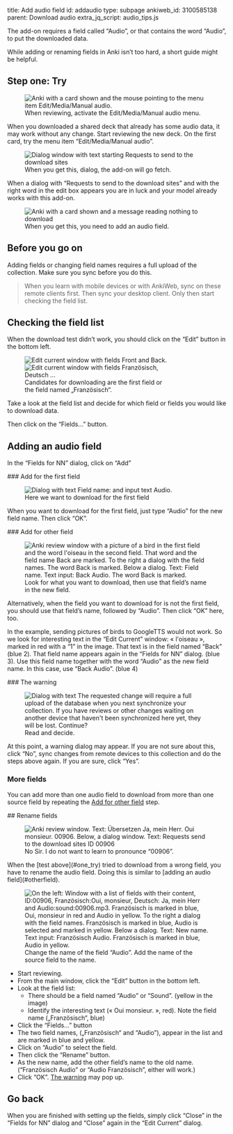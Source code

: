 title: Add audio field
id: addaudio
type: subpage
ankiweb_id: 3100585138
parent: Download audio
extra_jq_script: audio_tips.js

The add-on requires a field called “Audio”, or that contains the word
“Audio”, to put the downloaded data.

While adding or renaming fields in Anki isn’t too hard, a short guide
might be helpful.

## <span id="one_try">Step one: Try</span>

<figure>
<img src="images/manual_audio.png" alt="Anki with a card shown and the
mouse pointing to the menu item
Edit/Media/Manual audio. ">
<figcaption>When reviewing, activate the
Edit/Media/Manual audio menu.</figcaption>
</figure>
When you downloaded a shared deck that already has some audio data,
it may work without any change. Start reviewing the new deck. On the
first card, try the menu item
“Edit/Media/Manual audio”.

<span class="clear" />
<figure>
<img src="images/preview_audio.png" alt="Dialog window with text
starting Requests to send to the download sites">
<figcaption>When you get this, dialog, the add-on will go fetch.</figcaption>
</figure>
When a dialog with “Requests to send to the download sites” and with
the right word in the edit box appears you are in luck and your model
already works with this add-on.

<span class="clear" />
<figure>
<img src="images/nothing_to_download.png" alt="Anki with a card shown
and a message reading nothing to download">
<figcaption>When you get this, you need to add an audio field.</figcaption>
</figure>


## Before you go on

Adding fields or changing field names requires a full upload of the
collection. Make sure you sync before you do this.

<blockquote class="nb">When you learn with mobile devices or with
AnkiWeb, sync on these remote clients first. Then sync your desktop
client. Only then start checking the field list.</blockquote>


## Checking the field list

When the download test didn’t work, you should click on the  “Edit”
button in the bottom left.

<figure style="width: 333px;">
<img src="images/front_back.png" alt="Edit current window with fields
Front and Back. ">
<img src="images/id_franz_de.png" alt="Edit current window with fields
Französisch, Deutsch ...">
<figcaption>Candidates for downloading are the first field or the
field named „Französisch“.</figcaption>
</figure>

Take a look at the field list and decide for which field or
fields you would like to download data.

Then click on the “Fields...” button.


## Adding an audio field

In the “Fields for NN” dialog, click on “Add”

<span class="clear" />
### Add for the first field

<figure>
<img src="images/add_for_base.png" alt="Dialog with text Field name:
and input text Audio.">
<figcaption>Here we want to download for the first field</figcaption>
</figure>

When you want to download for the first field, just type “Audio” for
the new field name. Then click  “OK”.

<span class="clear" />
### <span id="otherfield">Add for <span class="qtbase orfirst">other</span> field</span>

<figure>
<img src="images/add_not_first.png" alt="Anki review window with a
picture of a bird in the first field and the word l'oiseau in the
second field. That word and the field name Back are marked. To the
right a dialog with the field names. The word Back is marked. Below a
dialog. Text: Field name. Text input: Back Audio. The
word Back is marked.">
<figcaption>Look for what you want to download, then use that field’s
name in the new field.</figcaption>
</figure>

Alternatively, when the field you want to download for is not the
first field, you should use that field’s name, followed by
“Audio”. Then click  “OK” here, too.

In the example, sending pictures of birds to GoogleTTS would not
work. So we look for interesting text in the “Edit Current”
window: «&nbsp;l'oiseau&nbsp;», marked in red with a “1” in the image. That text
is in the field named “Back” (blue 2). That field name appears
again in the “Fields for NN” dialog. (blue 3). Use this field name
together with the word “Audio” as the new field name. In this case,
use “Back Audio”. (blue 4)

<span class="clear" />
### <span id="thewarning">The warning</span>

<figure>
<img src="images/sync_warning.png" alt="Dialog with text The requested
change will require a full upload of the database when you next
synchronize your collection. If you have reviews or other changes
waiting on another device that haven't been synchronized here yet,
they will be lost. Continue?">
<figcaption>Read and decide.</figcaption>
</figure>
At this point, a warning dialog may appear. If you are not sure about
this, click “No”, sync changes from remote devices to this
collection and do the steps above again. If you are sure, click
“Yes”.


### More fields

You can add more than one audio field to download from more than one
source field by repeating the [Add for other field](#otherfield)
step.


<span class="clear" />
## <span id="renamefields">Rename fields</span>

<figure>
<img src="images/00906.png" alt="Anki review window. Text: Übersetzen
Ja, mein Herr. Oui monsieur. 00906. Below, a dialog window. Text:
Requests send to the download sites ID 00906">
<figcaption>No Sir. I do not want to learn to pronounce “00906”.</figcaption>
</figure>
When the [test above](#one_try) tried to download from a wrong field,
you have to rename the audio field. Doing this is similar to [adding
an audio field](#otherfield).

<figure>
<img src="images/change_name.png" alt="On the left: Window with a list
of fields with their content, ID:00906, Französisch:Oui,
monsieur, Deutsch: Ja, mein Herr and
Audio:sound:00906.mp3. Französisch is marked in blue, Oui,
monsieur in red and Audio in yellow. To the
right a dialog with the field names. Französisch is marked in blue,
Audio is selected and marked in yellow. Below a
dialog. Text: New name. Text input: Französisch Audio. Französisch is
marked in blue, Audio in yellow.">
<figcaption>Change the name of the field “Audio”. Add the name of the
source field to the name.</figcaption>
</figure>

* Start reviewing.
* From the main window, click the “Edit” button in the bottom left.
* Look at the field list:
  <ul>
    <li>There should be a field named “Audio” or “Sound”. (yellow in
  the image)</li>
    <li>Identify the interesting text (« Oui monsieur. », red). Note the
  field name („Französisch“, blue)</li>
  </ul>
* Click the “Fields...” button
* The two field names, („Französisch“ and “Audio”), appear in the list
  and are marked in blue and yellow.
* Click on “Audio” to select the field.
* Then click the “Rename” button.
* As the new name, add the other field’s name to the old
  name. (“Französisch Audio”  or “Audio Französisch”, either will work.)
* Click “OK”. [The warning](#thewarning) may pop up.

## Go back

When you are finished with setting up the fields, simply click
“Close” in the “Fields for NN” dialog  and “Close” again in the “Edit
Current” dialog.
